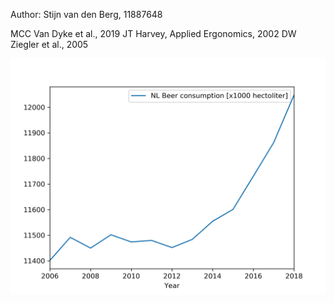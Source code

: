Author: Stijn van den Berg, 11887648

  MCC Van Dyke et al., 2019
  JT Harvey, Applied Ergonomics, 2002
  DW Ziegler et al., 2005

![Fig1: Plot Beer Consumption](/fig.png)



